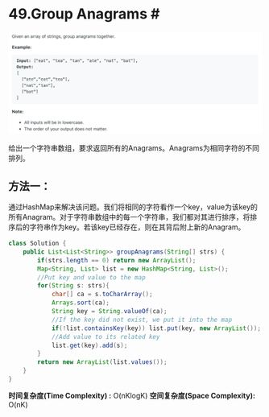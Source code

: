 # 49.Group Anagrams \#

![](.gitbook/assets/image%20%2817%29.png)

给出一个字符串数组，要求返回所有的Anagrams。Anagrams为相同字符的不同排列。

## 方法一：

通过HashMap来解决该问题。我们将相同的字符看作一个key，value为该key的所有Anagram。对于字符串数组中的每一个字符串，我们都对其进行排序，将排序后的字符串作为key。若该key已经存在，则在其背后附上新的Anagram。

```java
class Solution {
    public List<List<String>> groupAnagrams(String[] strs) {
        if(strs.length == 0) return new ArrayList();
        Map<String, List> list = new HashMap<String, List>();
        //Put key and value to the map
        for(String s: strs){
            char[] ca = s.toCharArray();
            Arrays.sort(ca);
            String key = String.valueOf(ca);
            //If the key did not exist, we put it into the map
            if(!list.containsKey(key)) list.put(key, new ArrayList());
            //Add value to its related key
            list.get(key).add(s);
        }
        return new ArrayList(list.values());
    }
}
```

**时间复杂度\(Time Complexity\) :** O\(nKlogK\)          **空间复杂度\(Space Complexity\):** O\(nK\)

